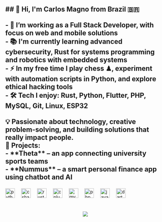 <h2 align="left">## 👋 Hi, I'm Carlos Magno from Brazil 🇧🇷<br><br>- 🔭 I’m working as a Full Stack Developer, with focus on web and mobile solutions  <br>- 📚 I'm currently learning advanced cybersecurity, Rust for systems programming and robotics with embedded systems  <br>- ⚡ In my free time I play chess ♟, experiment with automation scripts in Python, and explore ethical hacking tools  <br>- 🛠️ Tech I enjoy: Rust, Python, Flutter, PHP, MySQL, Git, Linux, ESP32  <br><br>💡 Passionate about technology, creative problem-solving, and building solutions that really impact people.  <br>🚀 Projects:  <br>- **Theta** – an app connecting university sports teams  <br>- **Nummus** – a smart personal finance app using chatbot and AI</h2>

###

<div align="left">
  <img src="https://cdn.jsdelivr.net/gh/devicons/devicon/icons/python/python-original.svg" height="30" alt="python logo"  />
  <img width="12" />
  <img src="https://cdn.jsdelivr.net/gh/devicons/devicon/icons/csharp/csharp-original.svg" height="30" alt="csharp logo"  />
  <img width="12" />
  <img src="https://cdn.jsdelivr.net/gh/devicons/devicon/icons/rust/rust-original.svg" height="30" alt="rust logo"  />
  <img width="12" />
  <img src="https://cdn.jsdelivr.net/gh/devicons/devicon/icons/cplusplus/cplusplus-original.svg" height="30" alt="cplusplus logo"  />
  <img width="12" />
  <img src="https://cdn.jsdelivr.net/gh/devicons/devicon/icons/mysql/mysql-original.svg" height="30" alt="mysql logo"  />
  <img width="12" />
  <img src="https://cdn.jsdelivr.net/gh/devicons/devicon/icons/php/php-original.svg" height="30" alt="php logo"  />
  <img width="12" />
  <img src="https://cdn.jsdelivr.net/gh/devicons/devicon/icons/java/java-original.svg" height="30" alt="java logo"  />
  <img width="12" />
  <img src="https://cdn.jsdelivr.net/gh/devicons/devicon/icons/dart/dart-original.svg" height="30" alt="dart logo"  />
</div>

###

<br clear="both">

<div align="center">
  <img src="https://profile-counter.glitch.me/CMagnno/count.svg?"  />
</div>

###
